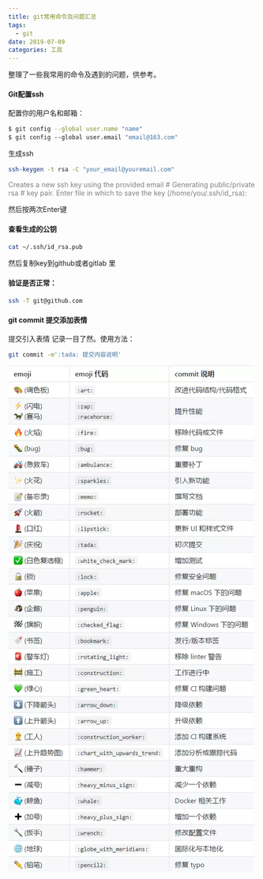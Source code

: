```yaml
---
title: git常用命令及问题汇总
tags: 
  - git
date: 2019-07-09
categories: 工具
---
```


整理了一些我常用的命令及遇到的问题，供参考。
#### Git配置ssh
配置你的用户名和邮箱：
``` bash
$ git config --global user.name "name"
$ git config --global user.email "email@163.com"
```
生成ssh

```bash
ssh-keygen -t rsa -C "your_email@youremail.com"
```
<label style="color:grey">
 Creates a new ssh key using the provided email # Generating public/private rsa # key pair.
Enter file in which to save the key (/home/you/.ssh/id_rsa):
</label>

然后按两次Enter键

#### 查看生成的公钥

```bash 
cat ~/.ssh/id_rsa.pub
```

然后复制key到github或者gitlab 里

#### 验证是否正常：
 ```bash 
 ssh -T git@github.com
```


#### git commit 提交添加表情

提交引入表情 记录一目了然。使用方法：
 ```bash 
 git commit -m':tada: 提交内容说明'
 ```

![20190711153908.png](https://raw.githubusercontent.com/itlilei/pic/master/20190711153908.png)